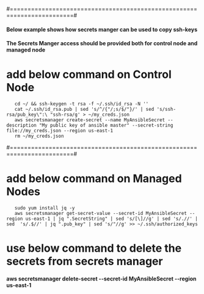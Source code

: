 #========================================================================#
#### Below example shows how secrets manger can be used to copy ssh-keys #
#### The Secrets Manger access should be provided both for control node and managed node #
# add below command on Control Node #
```
   cd ~/ && ssh-keygen -t rsa -f ~/.ssh/id_rsa -N ''
   cat ~/.ssh/id_rsa.pub | sed 's/^/{"/;s/$/"}/' | sed 's/ssh-rsa/pub_key\":\ "ssh-rsa/g' > ~/my_creds.json
   aws secretsmanager create-secret --name MyAnsibleSecret --description "My public key of ansible master" --secret-string file://my_creds.json --region us-east-1
   rm ~/my_creds.json
```
#========================================================================#
# add below command on Managed Nodes #
```
   sudo yum install jq -y
   aws secretsmanager get-secret-value --secret-id MyAnsibleSecret --region us-east-1 | jq ".SecretString" | sed 's/[\]//g' | sed 's/.//' | sed  's/.$//' | jq ".pub_key" | sed 's/"//g' >> ~/.ssh/authorized_keys
```
# use below command to delete the secrets from secrets manager
#### aws secretsmanager delete-secret --secret-id MyAnsibleSecret --region us-east-1
